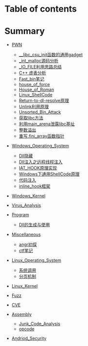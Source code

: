 # Table of contents

# Summary


* [PWN]()

    * [__libc_csu_init函数的通用gadget](/PWN/__libc_csu_init函数的通用gadget.md)
    * [_int_malloc源码分析](/PWN/_int_malloc.md)
    * [_IO_FILE利用思路总结](/PWN/_IO_FILE利用思路总结.md)
    * [C++ 虚表分析](/PWN/C++_虚表分析.md)
    * [Fast_bin笔记](/PWN/Fast_bin笔记.md)
    * [house_of_force](/PWN/house_of_force.md)
    * [House_of_Roman](/PWN/House_of_Roman.md)
    * [Linux_ShellCode](/PWN/Linux_ShellCode.md)
    * [Return-to-dl-resolve原理](/PWN/Return-to-dl-resolve原理.md)
    * [Unlink利用原理](/PWN/Unlink.md)
    * [Unsorted_Bin_Attack](/PWN/Unsorted_Bin_Attack.md)
    * [获取libc方法](/PWN/获取libc方法.md)
    * [利用main_arena泄露libc基址](/PWN/利用main_arena泄露libc基址.md)
    * [整数溢出](/PWN/整数溢出.md)
    * [重写.fini_array函数指针](/PWN/重写.fini_array函数指针.md)

* [Windows_Operating_System]()

	* [Dll隐藏](/Windows_Operating_System/Dll隐藏.md)
	* [Dll注入之远程线程注入](/Windows_Operating_System/Dll注入之远程线程注入.md)
	* [IAT_HOOK原理实现](/Windows_Operating_System/IAT_HOOK原理实现.md)
	* [Windows下通用ShellCode原理](/Windows_Operating_System/Windows下通用ShellCode原理.md)
	* [代码注入](/Windows_Operating_System/代码注入.md)
	* [inline_hook框架](/Windows_Operating_System/inline_hook框架.md)

* [Windows_Kernel]()
* [Virus_Analysis]()
* [Program]()

	* [Dll的生成与使用](/Program/Dll的生成与使用.md)


* [Miscellaneous]()

	* [angr初探](/Miscellaneous/angr初探.md)
	* [ctf笔记](/Miscellaneous/ctf笔记.md)


* [Linux_Operating_System]()

	* [系统调用](/Linux_Operating_System/系统调用.md)
	* [分页机制](/Linux_Operating_System/分页机制.md)


* [Linux_Kernel]()
* [Fuzz]()
* [CVE]()
* [Assembly]()

	* [Junk_Code_Analysis](/Assembly/Junk_Code_Analysis.md)
	* [opcode](/Assembly/opcode.md)


* [Andriod_Security]()





